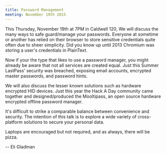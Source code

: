 ```yaml
---
title: Password Management
meeting: November 19th 2015
---
```

This Thursday, November 19th at 7PM in Caldwell 120, We will discuss the many ways to safe guard/manage your passwords.
Everyone at sometime or another has relied on their browser to store sensitive credentials quite often due to sheer simplicity. Did you know up until 2013 Chromium was storing a user's credentials in PlainText.

Now if your the type that likes to use a password manager, you might already be aware that not all services are created equal. Just this Summer LastPass' security was breached, exposing email accounts, encrypted master passwords, and password hints.

We will also discuss the lesser known solutions such as hardware encrypted HID devices. Just this year the Hack A Day community came together and designed/produced the Mooltipass, an open source hardware encrypted offline password manager.

It's difficult to strike a comparable balance between convenience and security. The intention of this talk is to explore a wide variety of cross-platform solutions to secure your personal data.

Laptops are encouraged but not required, and as always, there will be pizza.

-- Eli Gladman
